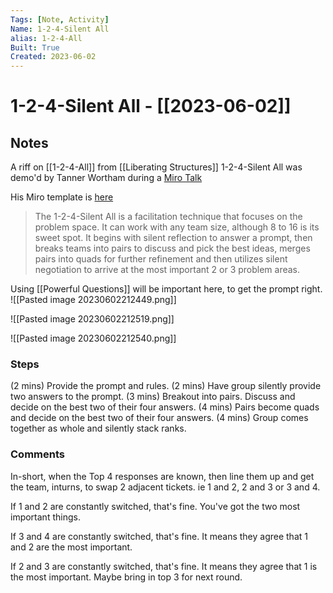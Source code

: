 ```yaml
---
Tags: [Note, Activity]
Name: 1-2-4-Silent All
alias: 1-2-4-All
Built: True
Created: 2023-06-02
---
```

# 1-2-4-Silent All - [[2023-06-02]]
## Notes
A riff on [[1-2-4-All]] from [[Liberating Structures]]
1-2-4-Silent All was demo'd by Tanner Wortham during a [Miro Talk](https://go2.miro.com/Successfull_Sprint_and_Retros-Registration-On-Demand.html)

His Miro template is [here](https://miro.com/miroverse/124silent-all-1/)
> The 1-2-4-Silent All is a facilitation technique that focuses on the problem space. It can work with any team size, although 8 to 16 is its sweet spot.
> It begins with silent reflection to answer a prompt, then breaks teams into pairs to discuss and pick the best ideas, merges pairs into quads for further refinement and then utilizes silent negotiation to arrive at the most important 2 or 3 problem areas.

Using [[Powerful Questions]] will be important here, to get the prompt right.
![[Pasted image 20230602212449.png]]

![[Pasted image 20230602212519.png]]

![[Pasted image 20230602212540.png]]
### Steps
(2 mins) Provide the prompt and rules.
(2 mins) Have group silently provide two answers to the prompt.
(3 mins) Breakout into pairs. Discuss and decide on the best two of their four answers.
(4 mins) Pairs become quads and decide on the best two of their four answers.
(4 mins) Group comes together as whole and silently stack ranks. 

### Comments
In-short, when the Top 4 responses are known, then line them up and get the team, inturns, to swap 2 adjacent tickets. ie 1 and 2, 2 and 3 or 3 and 4.

If 1 and 2 are constantly switched, that's fine. You've got the two most important things.

If 3 and 4 are constantly switched, that's fine. It means they agree that 1 and 2 are the most important.

If 2 and 3 are constantly switched, that's fine. It means they agree that 1 is the most important. Maybe bring in top 3 for next round.
